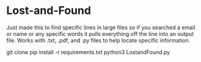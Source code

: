 # Lost-and-Found
Just made this to find specific lines in large files so if you searched a email or name or any specific words it pulls everything off the line into an output file.
Works with .txt, .pdf, and .py files to help locate specific information.

git clone
pip install -r requirements.txt
python3 LostandFound.py

